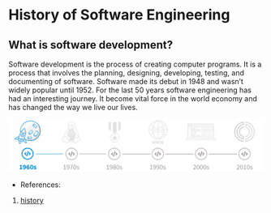 # History of Software Engineering

## What is software development?

Software development is the process of creating computer programs. It is a process that involves the planning, designing, developing, testing, and documenting of software. Software made its debut in 1948 and wasn’t widely popular until 1952. For the last 50 years software engineering has had an interesting journey. It become vital force in the world economy and has changed the way we live our lives.

![History of software engineering](./The_History_of_Coding_and_Software_Engineering_1960s.png)

- References:

1. [history](https://www.hackreactor.com/blog/the-history-of-coding-and-software-engineering)
